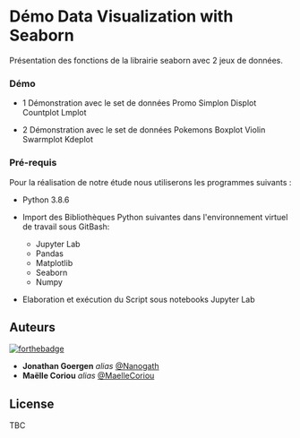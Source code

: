 # Démo Data Visualization with Seaborn

Présentation des fonctions de la librairie seaborn avec 2 jeux de données.

### Démo 

   - 1 Démonstration avec le set de données Promo Simplon
        Displot
        Countplot
        Lmplot
        
   - 2 Démonstration avec le set de données Pokemons
        Boxplot
        Violin
        Swarmplot
        Kdeplot
    
### Pré-requis

Pour la réalisation de notre étude nous utiliserons les programmes suivants :

   - Python 3.8.6
   - Import des Bibliothèques Python suivantes dans l'environnement virtuel de travail sous GitBash:    
        - Jupyter Lab
        - Pandas
        - Matplotlib
        - Seaborn
        - Numpy
        
   - Elaboration et exécution du Script sous notebooks Jupyter Lab

## Auteurs
[![forthebadge](http://forthebadge.com/images/badges/built-with-love.svg)](http://forthebadge.com)

* **Jonathan Goergen** _alias_ [@Nanogath](https://github.com/Nanogath)
* **Maëlle Coriou** _alias_ [@MaelleCoriou](https://github.com/MaelleCoriou)

## License

TBC 


